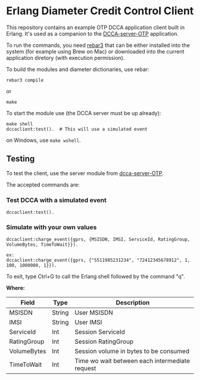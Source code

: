 # Erlang Diameter Credit Control Client

This repository contains an example OTP DCCA application client built in Erlang. It's used as a companion to the [DCCA-server-OTP](https://github.com/carlosedp/dcca-server-OTP) application.

To run the commands, you need [rebar3](https://rebar3.org/docs/getting-started/) that can be either installed into the system (for example using Brew on Mac) or downloaded into the current application diretory (with execution permission).


To build the modules and diameter dictionaries, use rebar:

    rebar3 compile

or

    make

To start the module use (the DCCA server must be up already):

    make shell
    dccaclient:test().  # This will use a simulated event

on Windows, use `make wshell`.

## Testing

To test the client, use the server module from [dcca-server-OTP](https://github.com/carlosedp/dcca-server-OTP).

The accepted commands are:

### Test DCCA with a simulated event

    dccaclient:test().

### Simulate with your own values

    dccaclient:charge_event({gprs, {MSISDN, IMSI, ServiceId, RatingGroup, VolumeBytes, TimeToWait}}).

    ex:
    dccaclient:charge_event({gprs, {"5511985231234", "72412345678912", 1, 100, 1000000, 1}}).

To exit, type Ctrl+G to call the Erlang shell followed by the command "q".

**Where:**

Field|Type|Description
-----|----|-----------
MSISDN|String|User MSISDN
IMSI|String|User IMSI
ServiceId|Int|Session ServiceId
RatingGroup|Int|Session RatingGroup
VolumeBytes|Int|Session volume in bytes to be consumed
TimeToWait|Int|Time wo wait between each intermediate request
